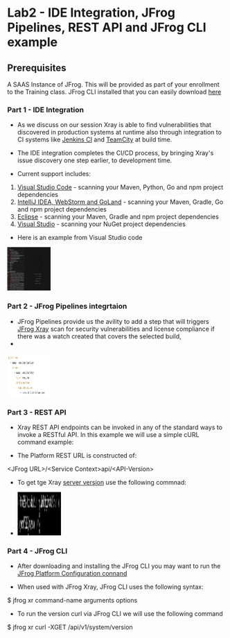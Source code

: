 # Lab2 - IDE Integration, JFrog Pipelines, REST API and JFrog CLI example

## Prerequisites
A SAAS Instance of JFrog. This will be provided as part of your enrollment to the Training class.
JFrog CLI installed that you can easily download [here](https://jfrog.com/getcli/)

### Part 1 - IDE Integration

- As we discuss on our session Xray is able to find vulnerabilities that discovered in production systems at runtime also through integration to CI systems like [Jenkins CI](https://www.jfrog.com/confluence/display/JFROG/Jenkins+Artifactory+Plug-in) and [TeamCity](https://www.jfrog.com/confluence/display/JFROG/TeamCity+Artifactory+Plug-in) at build time. 

- The IDE integration completes the CI/CD process, by bringing Xray's issue discovery one step earlier, to development time.
- Current support includes:
1. [Visual Studio Code](https://marketplace.visualstudio.com/items?itemName=JFrog.jfrog-vscode-extension) - scanning your Maven, Python, Go and npm project dependencies
2. [IntelliJ IDEA, WebStorm and GoLand](https://www.jfrog.com/confluence/display/JFROG/JFrog+IntelliJ+IDEA+Plugin) - scanning your Maven, Gradle, Go and npm project dependencies
3. [Eclipse](https://www.jfrog.com/confluence/display/JFROG/JFrog+Eclipse+IDE+Plugin) - scanning your Maven, Gradle and npm project dependencies
4. [Visual Studio](https://www.jfrog.com/confluence/display/JFROG/JFrog+Visual+Studio+Extension) - scanning your NuGet project dependencies

- Here is an example from Visual Studio code
<img src="/SU-201-Intro-to-JFrog-Xray/Lab2/images/1.gif" alt="Visual Studio Code" style="height: 100px; width:100px;"/>

### Part 2 - JFrog Pipelines integrtaion

- JFrog Pipelines provide us the avility to add a step that will triggers [JFrog Xray](https://www.jfrog.com/confluence/display/JFROG/JFrog+Xray) scan for security vulnerabilities and license compliance if there was a watch created that covers the selected build,
-
<img src="/SU-201-Intro-to-JFrog-Xray/Lab2/images/2.png" alt=" JFrog Pipelines integrtaion" style="height: 100px; width:100px;"/>

### Part 3 - REST API

- Xray REST API endpoints can be invoked in any of the standard ways to invoke a RESTful API. In this example we will use a simple cURL command example:

- The Platform REST URL is constructed of: 

\<JFrog URL>\/\<Service Context>api/\<API-Version>

- To get tge Xray [server version](https://www.jfrog.com/confluence/display/JFROG/Xray+REST+API#XrayRESTAPI-GetVersion) use the following commnad:

-  <img src="/SU-201-Intro-to-JFrog-Xray/Lab2/images/3.png" alt="Xray REST API" style="height: 100px; width:100px;"/>

### Part 4 - JFrog CLI

-  After downloading and installing the JFrog CLI you may want to run the [JFrog Platform Configuration connand](https://www.jfrog.com/confluence/display/CLI/JFrog+CLI#JFrogCLI-JFrogPlatformConfiguration)  

-  When used with JFrog Xray, JFrog CLI uses the following syntax:

$ jfrog xr command-name arguments options

- To run the version curl via JFrog CLI we will use the following command

$  jfrog xr curl -XGET /api/v1/system/version
